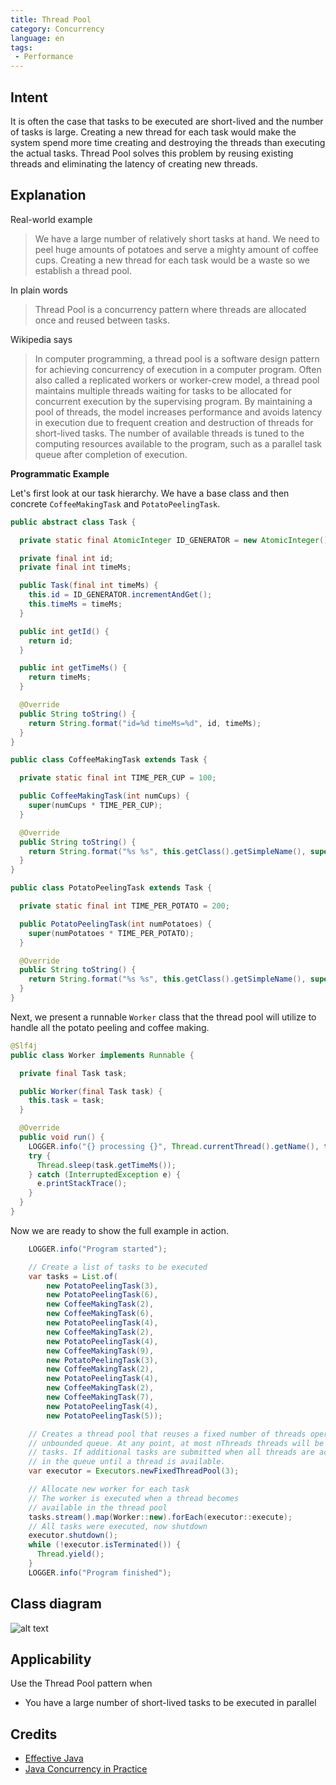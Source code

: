 ```yaml
---
title: Thread Pool
category: Concurrency
language: en
tags:
 - Performance
---
```


## Intent

It is often the case that tasks to be executed are short-lived and the number of tasks is large. 
Creating a new thread for each task would make the system spend more time creating and destroying 
the threads than executing the actual tasks. Thread Pool solves this problem by reusing existing 
threads and eliminating the latency of creating new threads.

## Explanation

Real-world example

> We have a large number of relatively short tasks at hand. We need to peel huge amounts of potatoes 
> and serve a mighty amount of coffee cups. Creating a new thread for each task would be a waste so 
> we establish a thread pool.       

In plain words

> Thread Pool is a concurrency pattern where threads are allocated once and reused between tasks. 

Wikipedia says

> In computer programming, a thread pool is a software design pattern for achieving concurrency of 
> execution in a computer program. Often also called a replicated workers or worker-crew model, 
> a thread pool maintains multiple threads waiting for tasks to be allocated for concurrent 
> execution by the supervising program. By maintaining a pool of threads, the model increases 
> performance and avoids latency in execution due to frequent creation and destruction of threads 
> for short-lived tasks. The number of available threads is tuned to the computing resources 
> available to the program, such as a parallel task queue after completion of execution.

**Programmatic Example**

Let's first look at our task hierarchy. We have a base class and then concrete `CoffeeMakingTask` 
and `PotatoPeelingTask`.

```java
public abstract class Task {

  private static final AtomicInteger ID_GENERATOR = new AtomicInteger();

  private final int id;
  private final int timeMs;

  public Task(final int timeMs) {
    this.id = ID_GENERATOR.incrementAndGet();
    this.timeMs = timeMs;
  }

  public int getId() {
    return id;
  }

  public int getTimeMs() {
    return timeMs;
  }

  @Override
  public String toString() {
    return String.format("id=%d timeMs=%d", id, timeMs);
  }
}

public class CoffeeMakingTask extends Task {

  private static final int TIME_PER_CUP = 100;

  public CoffeeMakingTask(int numCups) {
    super(numCups * TIME_PER_CUP);
  }

  @Override
  public String toString() {
    return String.format("%s %s", this.getClass().getSimpleName(), super.toString());
  }
}

public class PotatoPeelingTask extends Task {

  private static final int TIME_PER_POTATO = 200;

  public PotatoPeelingTask(int numPotatoes) {
    super(numPotatoes * TIME_PER_POTATO);
  }

  @Override
  public String toString() {
    return String.format("%s %s", this.getClass().getSimpleName(), super.toString());
  }
}
```

Next, we present a runnable `Worker` class that the thread pool will utilize to handle all the potato 
peeling and coffee making.

```java
@Slf4j
public class Worker implements Runnable {

  private final Task task;

  public Worker(final Task task) {
    this.task = task;
  }

  @Override
  public void run() {
    LOGGER.info("{} processing {}", Thread.currentThread().getName(), task.toString());
    try {
      Thread.sleep(task.getTimeMs());
    } catch (InterruptedException e) {
      e.printStackTrace();
    }
  }
}
```

Now we are ready to show the full example in action.

```java
    LOGGER.info("Program started");

    // Create a list of tasks to be executed
    var tasks = List.of(
        new PotatoPeelingTask(3),
        new PotatoPeelingTask(6),
        new CoffeeMakingTask(2),
        new CoffeeMakingTask(6),
        new PotatoPeelingTask(4),
        new CoffeeMakingTask(2),
        new PotatoPeelingTask(4),
        new CoffeeMakingTask(9),
        new PotatoPeelingTask(3),
        new CoffeeMakingTask(2),
        new PotatoPeelingTask(4),
        new CoffeeMakingTask(2),
        new CoffeeMakingTask(7),
        new PotatoPeelingTask(4),
        new PotatoPeelingTask(5));

    // Creates a thread pool that reuses a fixed number of threads operating off a shared
    // unbounded queue. At any point, at most nThreads threads will be active processing
    // tasks. If additional tasks are submitted when all threads are active, they will wait
    // in the queue until a thread is available.
    var executor = Executors.newFixedThreadPool(3);

    // Allocate new worker for each task
    // The worker is executed when a thread becomes
    // available in the thread pool
    tasks.stream().map(Worker::new).forEach(executor::execute);
    // All tasks were executed, now shutdown
    executor.shutdown();
    while (!executor.isTerminated()) {
      Thread.yield();
    }
    LOGGER.info("Program finished");
```

## Class diagram

![alt text](./etc/thread_pool_urm.png "Thread Pool")

## Applicability

Use the Thread Pool pattern when

* You have a large number of short-lived tasks to be executed in parallel

## Credits

* [Effective Java](https://www.amazon.com/gp/product/0134685997/ref=as_li_qf_asin_il_tl?ie=UTF8&tag=javadesignpat-20&creative=9325&linkCode=as2&creativeASIN=0134685997&linkId=e1b9ddd5e669591642c4f30d40cd9f6b)
* [Java Concurrency in Practice](https://www.amazon.com/gp/product/0321349601/ref=as_li_qf_asin_il_tl?ie=UTF8&tag=javadesignpat-20&creative=9325&linkCode=as2&creativeASIN=0321349601&linkId=fbedb3bad3c6cbead5afa56eea39ed59)
